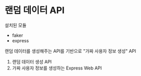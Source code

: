 # 랜덤 데이터 API

설치된 모듈

- faker
- express

랜덤 데이터를 생성해주는 API를 기반으로 "가짜 사용자 정보 생성" API

1. 랜덤 데이터 생성 API
2. 가짜 사용자 정보를 생성하는 Express Web API
